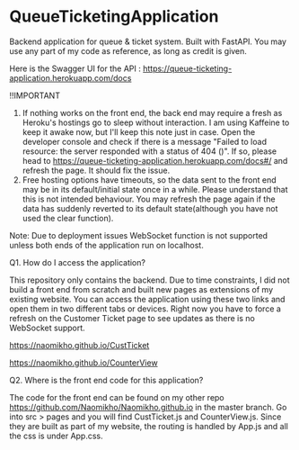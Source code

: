 # QueueTicketingApplication
Backend application for queue & ticket system. Built with FastAPI. 
You may use any part of my code as reference, as long as credit is given.

Here is the Swagger UI for the API : https://queue-ticketing-application.herokuapp.com/docs

!!IMPORTANT
1. If nothing works on the front end, the back end may require a fresh as Heroku's hostings go to sleep without interaction. I am using Kaffeine to keep it awake now, but I'll keep this note just in case. Open the developer console and check if there is a message "Failed to load resource: the server responded with a status of 404 ()". If so, please head to https://queue-ticketing-application.herokuapp.com/docs#/ and refresh the page. It should fix the issue. 
2. Free hosting options have timeouts, so the data sent to the front end may be in its default/initial state once in a while. Please understand that this is not intended behaviour. You may refresh the page again if the data has suddenly reverted to its default state(although you have not used the clear function).

Note: Due to deployment issues WebSocket function is not supported unless both ends of the application run on localhost.

Q1. How do I access the application?

This repository only contains the backend. Due to time constraints, I did not build a front end from scratch and built new pages as extensions
of my existing website. You can access the application using these two links and open them in two different tabs or devices. Right now you have to force a refresh on the Customer Ticket page to see updates as there is no WebSocket support. 

https://naomikho.github.io/CustTicket

https://naomikho.github.io/CounterView

Q2. Where is the front end code for this application? 

The code for the front end can be found on my other repo https://github.com/Naomikho/Naomikho.github.io in the master branch. Go into src > pages and you will find CustTicket.js and CounterView.js. Since they are built as part of my website, the routing is handled by App.js and all the css is under App.css. 
